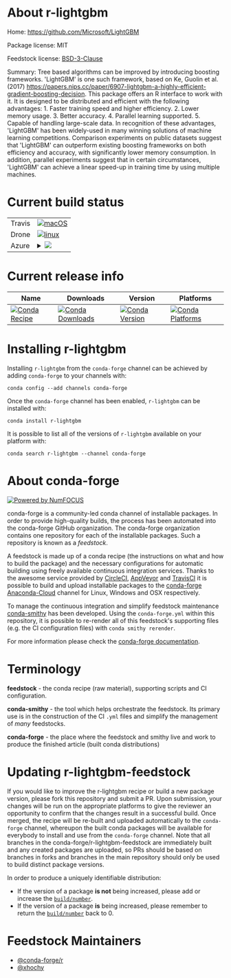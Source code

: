 About r-lightgbm
================

Home: https://github.com/Microsoft/LightGBM

Package license: MIT

Feedstock license: [BSD-3-Clause](https://github.com/conda-forge/r-lightgbm-feedstock/blob/master/LICENSE.txt)

Summary: Tree based algorithms can be improved by introducing boosting frameworks. 'LightGBM' is one such framework, based on Ke, Guolin et al. (2017) <https://papers.nips.cc/paper/6907-lightgbm-a-highly-efficient-gradient-boosting-decision>. This package offers an R interface to work with it. It is designed to be distributed and efficient with the following advantages: 1. Faster training speed and higher efficiency. 2. Lower memory usage. 3. Better accuracy. 4. Parallel learning supported. 5. Capable of handling large-scale data. In recognition of these advantages, 'LightGBM' has been widely-used in many winning solutions of machine learning competitions. Comparison experiments on public datasets suggest that 'LightGBM' can outperform existing boosting frameworks on both efficiency and accuracy, with significantly lower memory consumption. In addition, parallel experiments suggest that in certain circumstances, 'LightGBM' can achieve a linear speed-up in training time by using multiple machines.

Current build status
====================


<table><tr>
    <td>Travis</td>
    <td>
      <a href="https://travis-ci.com/conda-forge/r-lightgbm-feedstock">
        <img alt="macOS" src="https://img.shields.io/travis/com/conda-forge/r-lightgbm-feedstock/master.svg?label=macOS">
      </a>
    </td>
  </tr><tr>
    <td>Drone</td>
    <td>
      <a href="https://cloud.drone.io/conda-forge/r-lightgbm-feedstock">
        <img alt="linux" src="https://img.shields.io/drone/build/conda-forge/r-lightgbm-feedstock/master.svg?label=Linux">
      </a>
    </td>
  </tr>
    
  <tr>
    <td>Azure</td>
    <td>
      <details>
        <summary>
          <a href="https://dev.azure.com/conda-forge/feedstock-builds/_build/latest?definitionId=2385&branchName=master">
            <img src="https://dev.azure.com/conda-forge/feedstock-builds/_apis/build/status/r-lightgbm-feedstock?branchName=master">
          </a>
        </summary>
        <table>
          <thead><tr><th>Variant</th><th>Status</th></tr></thead>
          <tbody><tr>
              <td>linux_64_r_base3.6</td>
              <td>
                <a href="https://dev.azure.com/conda-forge/feedstock-builds/_build/latest?definitionId=2385&branchName=master">
                  <img src="https://dev.azure.com/conda-forge/feedstock-builds/_apis/build/status/r-lightgbm-feedstock?branchName=master&jobName=linux&configuration=linux_64_r_base3.6" alt="variant">
                </a>
              </td>
            </tr><tr>
              <td>linux_64_r_base4.0</td>
              <td>
                <a href="https://dev.azure.com/conda-forge/feedstock-builds/_build/latest?definitionId=2385&branchName=master">
                  <img src="https://dev.azure.com/conda-forge/feedstock-builds/_apis/build/status/r-lightgbm-feedstock?branchName=master&jobName=linux&configuration=linux_64_r_base4.0" alt="variant">
                </a>
              </td>
            </tr><tr>
              <td>linux_aarch64_r_base3.6</td>
              <td>
                <a href="https://dev.azure.com/conda-forge/feedstock-builds/_build/latest?definitionId=2385&branchName=master">
                  <img src="https://dev.azure.com/conda-forge/feedstock-builds/_apis/build/status/r-lightgbm-feedstock?branchName=master&jobName=linux&configuration=linux_aarch64_r_base3.6" alt="variant">
                </a>
              </td>
            </tr><tr>
              <td>linux_aarch64_r_base4.0</td>
              <td>
                <a href="https://dev.azure.com/conda-forge/feedstock-builds/_build/latest?definitionId=2385&branchName=master">
                  <img src="https://dev.azure.com/conda-forge/feedstock-builds/_apis/build/status/r-lightgbm-feedstock?branchName=master&jobName=linux&configuration=linux_aarch64_r_base4.0" alt="variant">
                </a>
              </td>
            </tr><tr>
              <td>linux_ppc64le_r_base3.6</td>
              <td>
                <a href="https://dev.azure.com/conda-forge/feedstock-builds/_build/latest?definitionId=2385&branchName=master">
                  <img src="https://dev.azure.com/conda-forge/feedstock-builds/_apis/build/status/r-lightgbm-feedstock?branchName=master&jobName=linux&configuration=linux_ppc64le_r_base3.6" alt="variant">
                </a>
              </td>
            </tr><tr>
              <td>linux_ppc64le_r_base4.0</td>
              <td>
                <a href="https://dev.azure.com/conda-forge/feedstock-builds/_build/latest?definitionId=2385&branchName=master">
                  <img src="https://dev.azure.com/conda-forge/feedstock-builds/_apis/build/status/r-lightgbm-feedstock?branchName=master&jobName=linux&configuration=linux_ppc64le_r_base4.0" alt="variant">
                </a>
              </td>
            </tr><tr>
              <td>osx_64_r_base3.6</td>
              <td>
                <a href="https://dev.azure.com/conda-forge/feedstock-builds/_build/latest?definitionId=2385&branchName=master">
                  <img src="https://dev.azure.com/conda-forge/feedstock-builds/_apis/build/status/r-lightgbm-feedstock?branchName=master&jobName=osx&configuration=osx_64_r_base3.6" alt="variant">
                </a>
              </td>
            </tr><tr>
              <td>osx_64_r_base4.0</td>
              <td>
                <a href="https://dev.azure.com/conda-forge/feedstock-builds/_build/latest?definitionId=2385&branchName=master">
                  <img src="https://dev.azure.com/conda-forge/feedstock-builds/_apis/build/status/r-lightgbm-feedstock?branchName=master&jobName=osx&configuration=osx_64_r_base4.0" alt="variant">
                </a>
              </td>
            </tr><tr>
              <td>win_64_r_base3.6</td>
              <td>
                <a href="https://dev.azure.com/conda-forge/feedstock-builds/_build/latest?definitionId=2385&branchName=master">
                  <img src="https://dev.azure.com/conda-forge/feedstock-builds/_apis/build/status/r-lightgbm-feedstock?branchName=master&jobName=win&configuration=win_64_r_base3.6" alt="variant">
                </a>
              </td>
            </tr><tr>
              <td>win_64_r_base4.0</td>
              <td>
                <a href="https://dev.azure.com/conda-forge/feedstock-builds/_build/latest?definitionId=2385&branchName=master">
                  <img src="https://dev.azure.com/conda-forge/feedstock-builds/_apis/build/status/r-lightgbm-feedstock?branchName=master&jobName=win&configuration=win_64_r_base4.0" alt="variant">
                </a>
              </td>
            </tr>
          </tbody>
        </table>
      </details>
    </td>
  </tr>
</table>

Current release info
====================

| Name | Downloads | Version | Platforms |
| --- | --- | --- | --- |
| [![Conda Recipe](https://img.shields.io/badge/recipe-r--lightgbm-green.svg)](https://anaconda.org/conda-forge/r-lightgbm) | [![Conda Downloads](https://img.shields.io/conda/dn/conda-forge/r-lightgbm.svg)](https://anaconda.org/conda-forge/r-lightgbm) | [![Conda Version](https://img.shields.io/conda/vn/conda-forge/r-lightgbm.svg)](https://anaconda.org/conda-forge/r-lightgbm) | [![Conda Platforms](https://img.shields.io/conda/pn/conda-forge/r-lightgbm.svg)](https://anaconda.org/conda-forge/r-lightgbm) |

Installing r-lightgbm
=====================

Installing `r-lightgbm` from the `conda-forge` channel can be achieved by adding `conda-forge` to your channels with:

```
conda config --add channels conda-forge
```

Once the `conda-forge` channel has been enabled, `r-lightgbm` can be installed with:

```
conda install r-lightgbm
```

It is possible to list all of the versions of `r-lightgbm` available on your platform with:

```
conda search r-lightgbm --channel conda-forge
```


About conda-forge
=================

[![Powered by NumFOCUS](https://img.shields.io/badge/powered%20by-NumFOCUS-orange.svg?style=flat&colorA=E1523D&colorB=007D8A)](http://numfocus.org)

conda-forge is a community-led conda channel of installable packages.
In order to provide high-quality builds, the process has been automated into the
conda-forge GitHub organization. The conda-forge organization contains one repository
for each of the installable packages. Such a repository is known as a *feedstock*.

A feedstock is made up of a conda recipe (the instructions on what and how to build
the package) and the necessary configurations for automatic building using freely
available continuous integration services. Thanks to the awesome service provided by
[CircleCI](https://circleci.com/), [AppVeyor](https://www.appveyor.com/)
and [TravisCI](https://travis-ci.com/) it is possible to build and upload installable
packages to the [conda-forge](https://anaconda.org/conda-forge)
[Anaconda-Cloud](https://anaconda.org/) channel for Linux, Windows and OSX respectively.

To manage the continuous integration and simplify feedstock maintenance
[conda-smithy](https://github.com/conda-forge/conda-smithy) has been developed.
Using the ``conda-forge.yml`` within this repository, it is possible to re-render all of
this feedstock's supporting files (e.g. the CI configuration files) with ``conda smithy rerender``.

For more information please check the [conda-forge documentation](https://conda-forge.org/docs/).

Terminology
===========

**feedstock** - the conda recipe (raw material), supporting scripts and CI configuration.

**conda-smithy** - the tool which helps orchestrate the feedstock.
                   Its primary use is in the construction of the CI ``.yml`` files
                   and simplify the management of *many* feedstocks.

**conda-forge** - the place where the feedstock and smithy live and work to
                  produce the finished article (built conda distributions)


Updating r-lightgbm-feedstock
=============================

If you would like to improve the r-lightgbm recipe or build a new
package version, please fork this repository and submit a PR. Upon submission,
your changes will be run on the appropriate platforms to give the reviewer an
opportunity to confirm that the changes result in a successful build. Once
merged, the recipe will be re-built and uploaded automatically to the
`conda-forge` channel, whereupon the built conda packages will be available for
everybody to install and use from the `conda-forge` channel.
Note that all branches in the conda-forge/r-lightgbm-feedstock are
immediately built and any created packages are uploaded, so PRs should be based
on branches in forks and branches in the main repository should only be used to
build distinct package versions.

In order to produce a uniquely identifiable distribution:
 * If the version of a package **is not** being increased, please add or increase
   the [``build/number``](https://docs.conda.io/projects/conda-build/en/latest/resources/define-metadata.html#build-number-and-string).
 * If the version of a package **is** being increased, please remember to return
   the [``build/number``](https://docs.conda.io/projects/conda-build/en/latest/resources/define-metadata.html#build-number-and-string)
   back to 0.

Feedstock Maintainers
=====================

* [@conda-forge/r](https://github.com/conda-forge/r/)
* [@xhochy](https://github.com/xhochy/)

